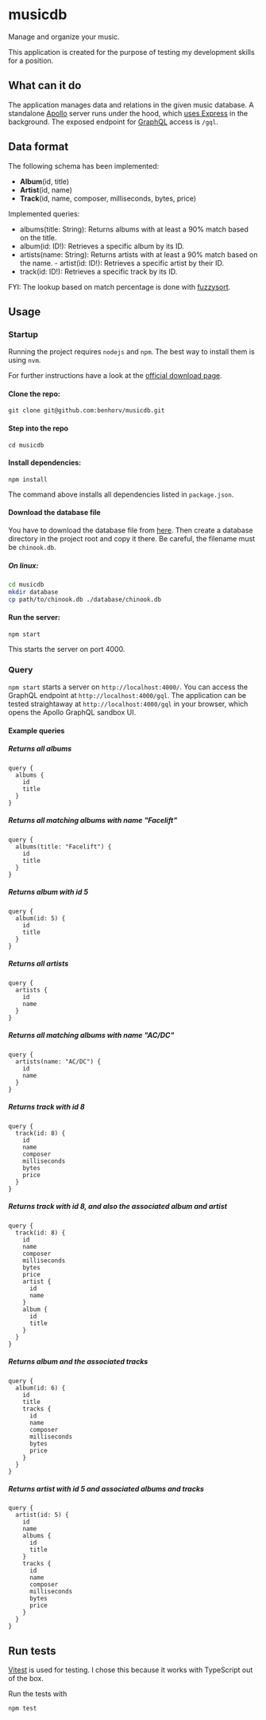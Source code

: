 # musicdb

Manage and organize your music.

This application is created for the purpose of testing my development skills for a position.


## What can it do

The application manages data and relations in the given music database.
A standalone [Apollo](https://www.apollographql.com/) server runs under the hood, which [uses Express](https://www.apollographql.com/docs/apollo-server/api/standalone) in the background. The exposed endpoint for [GraphQL](https://graphql.org/) access is `/gql`.

## Data format

The following schema has been implemented:

- **Album**(id, title)
- **Artist**(id, name)
- **Track**(id, name, composer, milliseconds, bytes, price)

Implemented queries:

- albums(title: String): Returns albums with at least a 90% match based on the title.
- album(id: ID!): Retrieves a specific album by its ID.
- artists(name: String): Returns artists with at least a 90% match based on the name.
⁠- artist(id: ID!): Retrieves a specific artist by their ID.
- track(id: ID!): Retrieves a specific track by its ID.

FYI: The lookup based on match percentage is done with [fuzzysort](https://github.com/farzher/fuzzysort#readme).

## Usage

### Startup

Running the project requires `nodejs` and `npm`. 
The best way to install them is using `nvm`.

For further instructions have a look at the [official download page](https://nodejs.org/en/download).

#### Clone the repo:

`git clone git@github.com:benhorv/musicdb.git`

#### Step into the repo

`cd musicdb`

#### Install dependencies:

`npm install`

The command above installs all dependencies listed in `package.json`.

#### Download the database file

You have to download the database file from [here](https://www.sqlitetutorial.net/wp-content/uploads/2018/03/chinook.zip). Then create a database directory in the project root and copy it there. Be careful, the filename must be `chinook.db`.

##### On linux:

```bash
cd musicdb
mkdir database
cp path/to/chinook.db ./database/chinook.db
```

#### Run the server:

`npm start`

This starts the server on port 4000.

### Query

`npm start` starts a server on `http://localhost:4000/`. You can access the GraphQL endpoint at `http://localhost:4000/gql`.
The application can be tested straightaway at `http://localhost:4000/gql` in your browser, which opens the Apollo GraphQL sandbox UI.

#### Example queries

##### Returns all albums

```gql
query {
  albums {
    id
    title
  }
}
```

##### Returns all matching albums with name "Facelift"

```gql
query {
  albums(title: "Facelift") {
    id
    title
  }
}
```

##### Returns album with id 5

```gql
query {
  album(id: 5) {
    id
    title
  }
}
```

##### Returns all artists

```gql
query {
  artists {
    id
    name
  }
}
```

##### Returns all matching albums with name "AC/DC"

```gql
query {
  artists(name: "AC/DC") {
    id
    name
  }
}
```

##### Returns track with id 8

```gql
query {
  track(id: 8) {
    id
    name
    composer
    milliseconds
    bytes
    price
  }
}
```

##### Returns track with id 8, and also the associated album and artist

```gql
query {
  track(id: 8) {
    id
    name
    composer
    milliseconds
    bytes
    price
    artist {
      id
      name
    }
    album {
      id
      title
    }
  }
}
```

##### Returns album and the associated tracks

```gql
query {
  album(id: 6) {
    id
    title
    tracks {
      id
      name
      composer
      milliseconds
      bytes
      price
    }
  }
}
```

##### Returns artist with id 5 and associated albums and tracks

```gql
query {
  artist(id: 5) {
    id
    name
    albums {
      id
      title
    }
    tracks {
      id
      name
      composer
      milliseconds
      bytes
      price
    }
  }
}
```

## Run tests

[Vitest](https://vitest.dev/) is used for testing. I chose this because it works with TypeScript out of the box.

Run the tests with

`npm test`